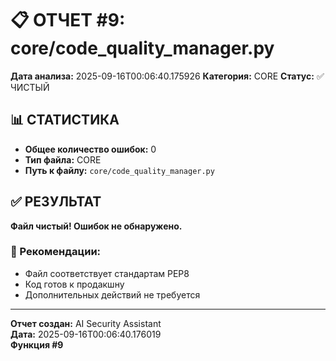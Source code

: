 # 📋 ОТЧЕТ #9: core/code_quality_manager.py

**Дата анализа:** 2025-09-16T00:06:40.175926
**Категория:** CORE
**Статус:** ✅ ЧИСТЫЙ

## 📊 СТАТИСТИКА

- **Общее количество ошибок:** 0
- **Тип файла:** CORE
- **Путь к файлу:** `core/code_quality_manager.py`

## ✅ РЕЗУЛЬТАТ

**Файл чистый! Ошибок не обнаружено.**

### 🎯 Рекомендации:
- Файл соответствует стандартам PEP8
- Код готов к продакшну
- Дополнительных действий не требуется

---
**Отчет создан:** AI Security Assistant  
**Дата:** 2025-09-16T00:06:40.176019  
**Функция #9**
